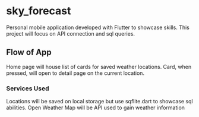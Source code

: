 # sky_forecast

Personal mobile application developed with Flutter to showcase skills. This project will focus on API connection and sql queries.

## Flow of App

Home page will house list of cards for saved weather locations. Card, when pressed, will open to detail page on the current location. 

### Services Used

Locations will be saved on local storage but use sqflite.dart to showcase sql abilities. 
Open Weather Map will be API used to gain weather information
